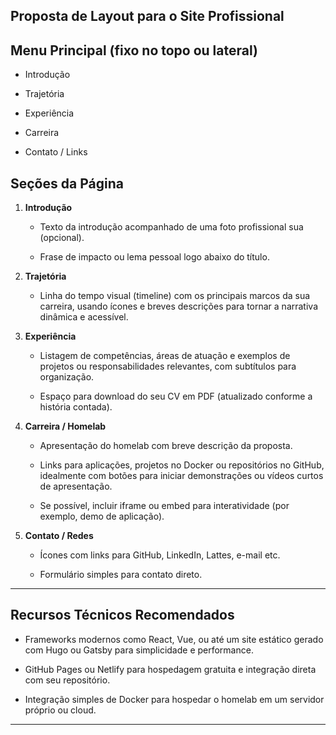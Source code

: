 ## Proposta de Layout para o Site Profissional

## Menu Principal (fixo no topo ou lateral)

- Introdução
    
- Trajetória
    
- Experiência
    
- Carreira
    
- Contato / Links
    

## Seções da Página

1. **Introdução**
    
    - Texto da introdução acompanhado de uma foto profissional sua (opcional).
        
    - Frase de impacto ou lema pessoal logo abaixo do título.
        
2. **Trajetória**
    
    - Linha do tempo visual (timeline) com os principais marcos da sua carreira, usando ícones e breves descrições para tornar a narrativa dinâmica e acessível.
        
3. **Experiência**
    
    - Listagem de competências, áreas de atuação e exemplos de projetos ou responsabilidades relevantes, com subtítulos para organização.
        
    - Espaço para download do seu CV em PDF (atualizado conforme a história contada).
        
4. **Carreira / Homelab**
    
    - Apresentação do homelab com breve descrição da proposta.
        
    - Links para aplicações, projetos no Docker ou repositórios no GitHub, idealmente com botões para iniciar demonstrações ou vídeos curtos de apresentação.
        
    - Se possível, incluir iframe ou embed para interatividade (por exemplo, demo de aplicação).
        
5. **Contato / Redes**
    
    - Ícones com links para GitHub, LinkedIn, Lattes, e-mail etc.
        
    - Formulário simples para contato direto.
        

---

## Recursos Técnicos Recomendados

- Frameworks modernos como React, Vue, ou até um site estático gerado com Hugo ou Gatsby para simplicidade e performance.
    
- GitHub Pages ou Netlify para hospedagem gratuita e integração direta com seu repositório.
    
- Integração simples de Docker para hospedar o homelab em um servidor próprio ou cloud.
    

---

